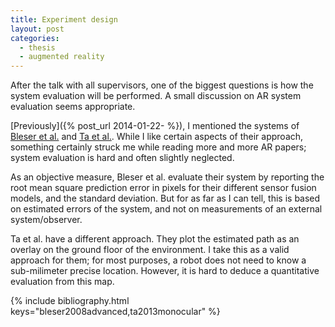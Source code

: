 ```yaml
---
title: Experiment design
layout: post
categories:
  - thesis
  - augmented reality
---
```


After the talk with all supervisors, one of the biggest questions is how the system evaluation will be performed.  A small discussion on AR system evaluation seems appropriate.

[Previously]({% post_url 2014-01-22- %}), I mentioned the systems of [Bleser et al.](#bleser2008advanced) and [Ta et al.](#ta2013monocular).  While I like certain aspects of their approach, something certainly struck me while reading more and more AR papers; system evaluation is hard and often slightly neglected.

As an objective measure, Bleser et al. evaluate their system by reporting the root mean square prediction error in pixels for their different sensor fusion models, and the standard deviation.  But for as far as I can tell, this is based on estimated errors of the system, and not on measurements of an external system/observer.

Ta et al. have a different approach.  They plot the estimated path as an overlay on the ground floor of the environment.  I take this as a valid approach for them; for most purposes, a robot does not need to know a sub-milimeter precise location.  However, it is hard to deduce a quantitative evaluation from this map.

{% include bibliography.html keys="bleser2008advanced,ta2013monocular" %}
